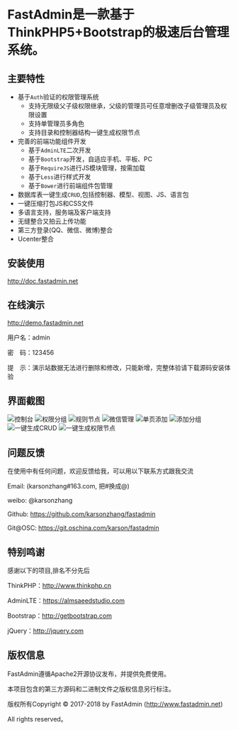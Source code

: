 FastAdmin是一款基于ThinkPHP5+Bootstrap的极速后台管理系统。
===============


## **主要特性**

* 基于`Auth`验证的权限管理系统
    * 支持无限级父子级权限继承，父级的管理员可任意增删改子级管理员及权限设置
    * 支持单管理员多角色
    * 支持目录和控制器结构一键生成权限节点
* 完善的前端功能组件开发
    * 基于`AdminLTE`二次开发
    * 基于`Bootstrap`开发，自适应手机、平板、PC
    * 基于`RequireJS`进行JS模块管理，按需加载
    * 基于`Less`进行样式开发
    * 基于`Bower`进行前端组件包管理
* 数据库表一键生成`CRUD`,包括控制器、模型、视图、JS、语言包
* 一键压缩打包JS和CSS文件
* 多语言支持，服务端及客户端支持
* 无缝整合又拍云上传功能
* 第三方登录(QQ、微信、微博)整合
* Ucenter整合

## **安装使用**

http://doc.fastadmin.net

## **在线演示**

http://demo.fastadmin.net

用户名：admin

密　码：123456

提　示：演示站数据无法进行删除和修改，只能新增，完整体验请下载源码安装体验

## **界面截图**
![控制台](//git.oschina.net/uploads/images/2017/0411/113717_e99ff3e7_10933.png "控制台")
![权限分组](//git.oschina.net/uploads/images/2017/0411/115838_2a541809_10933.png "权限分组")
![规则节点](//git.oschina.net/uploads/images/2017/0411/113821_ab9040f4_10933.png "规则节点")
![微信管理](//git.oschina.net/uploads/images/2017/0411/113842_bf52d293_10933.png "微信菜单管理")
![单页添加](//git.oschina.net/uploads/images/2017/0411/113908_23144e89_10933.png "单页添加")
![添加分组](//git.oschina.net/uploads/images/2017/0411/113932_7891b543_10933.png "添加分组")
![一键生成CRUD](//box.kancloud.cn/b56b9655aef1e6c64b98eb1b264bd3bf_1061x775.gif "一键生成CRUD")
![一键生成权限节点](//box.kancloud.cn/4d4e92f0b56e93990406124a35a342b0_1065x770.gif "一键生成权限节点")

## **问题反馈**

在使用中有任何问题，欢迎反馈给我，可以用以下联系方式跟我交流

Email: (karsonzhang#163.com, 把#换成@)

weibo: @karsonzhang

Github: https://github.com/karsonzhang/fastadmin

Git@OSC: https://git.oschina.com/karson/fastadmin

## **特别鸣谢**

感谢以下的项目,排名不分先后

ThinkPHP：http://www.thinkphp.cn

AdminLTE：https://almsaeedstudio.com

Bootstrap：http://getbootstrap.com

jQuery：http://jquery.com


## 版权信息

FastAdmin遵循Apache2开源协议发布，并提供免费使用。

本项目包含的第三方源码和二进制文件之版权信息另行标注。

版权所有Copyright © 2017-2018 by FastAdmin (http://www.fastadmin.net)

All rights reserved。
